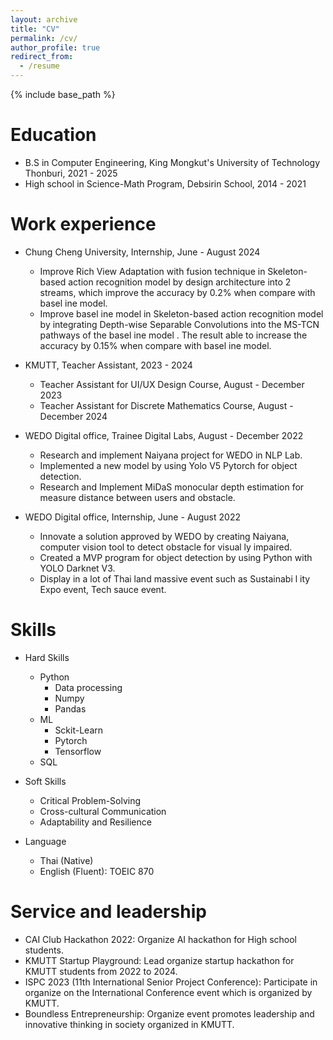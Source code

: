 ```yaml
---
layout: archive
title: "CV"
permalink: /cv/
author_profile: true
redirect_from:
  - /resume
---
```


{% include base_path %}

Education
======
* B.S in Computer Engineering, King Mongkut's University of Technology Thonburi, 2021 - 2025
* High school in Science-Math Program, Debsirin School, 2014 - 2021
<!-- * B.S. in GitHub, GitHub University, 2012 -->

Work experience
======
* Chung Cheng University, Internship, June - August 2024
  * Improve Rich View Adaptation with fusion technique in Skeleton-based action recognition model by design architecture into 2 streams, which improve the accuracy by 0.2% when compare with basel ine model.
  * Improve basel ine model in Skeleton-based action recognition model by integrating Depth-wise Separable Convolutions into the MS-TCN pathways of the basel ine model . The result able to increase the accuracy by 0.15% when compare with basel ine model. 

* KMUTT, Teacher Assistant, 2023 - 2024
  * Teacher Assistant for UI/UX Design Course, August - December 2023 
  * Teacher Assistant for Discrete Mathematics Course, August - December 2024

* WEDO Digital office, Trainee Digital Labs, August - December 2022
  * Research and implement Naiyana project for WEDO in NLP Lab.
  * Implemented a new model by using Yolo V5 Pytorch for object detection.
  * Research and Implement MiDaS monocular depth estimation for measure distance between users and obstacle.

* WEDO Digital office, Internship, June - August 2022
  * Innovate a solution approved by WEDO by creating Naiyana, computer vision tool to detect obstacle for visual ly impaired.
  * Created a MVP program for object detection by using Python with YOLO Darknet V3.
  * Display in a lot of Thai land massive event such as Sustainabi l ity Expo event, Tech sauce event.

Skills
======
* Hard Skills
  * Python
    * Data processing
    * Numpy
    * Pandas
  * ML
    * Sckit-Learn
    * Pytorch
    * Tensorflow
  * SQL
* Soft Skills
  * Critical Problem-Solving
  * Cross-cultural Communication
  * Adaptability and Resilience

* Language
  * Thai (Native)
  * English (Fluent): TOEIC 870

<!-- Publications
======
  <ul>{% for post in site.publications reversed %}
    {% include archive-single-cv.html %}
  {% endfor %}</ul>
  
Talks
======
  <ul>{% for post in site.talks reversed %}
    {% include archive-single-talk-cv.html  %}
  {% endfor %}</ul>
  
Teaching
======
  <ul>{% for post in site.teaching reversed %}
    {% include archive-single-cv.html %}
  {% endfor %}</ul> -->
  
Service and leadership
======
* CAI Club Hackathon 2022: Organize AI hackathon for High school students.
* KMUTT Startup Playground: Lead organize startup hackathon for KMUTT students from 2022 to 2024.
* ISPC 2023 (11th International Senior Project Conference): Participate in organize on the International Conference event which is organized by KMUTT.
* Boundless Entrepreneurship: Organize event promotes leadership and innovative thinking in society organized in KMUTT.

